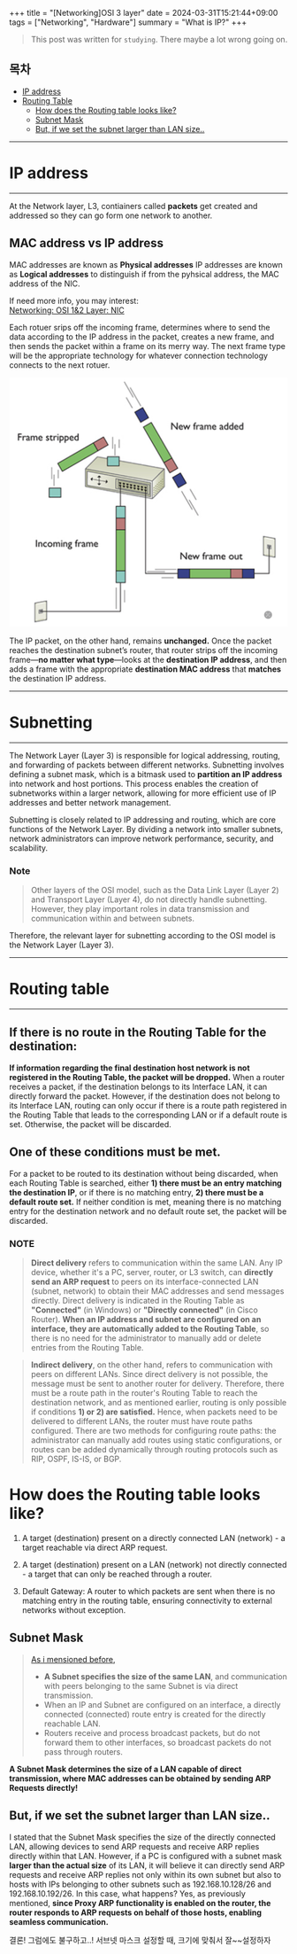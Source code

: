+++
title = "[Networking]OSI 3 layer"
date = 2024-03-31T15:21:44+09:00
tags = ["Networking", "Hardware"]
summary = "What is IP?"
+++
> This post was written for `studying`. There maybe a lot wrong going on.

## 목차
* [IP address](#ip-address)
* [Routing Table](#routing-table)
  + [How does the Routing table looks like?](#how-does-the-routing-table-looks-like)
  + [Subnet Mask](#subnet-mask)
  + [But, if we set the subnet larger than LAN size..](#but-if-we-set-the-subnet-larger-than-lan-size)

---

# IP address
---

At the Network layer, L3, contiainers called **packets** get created and addressed so they can go form one network to another.

## MAC address vs IP address

MAC addresses are known as **Physical addresses**
IP addresses are known as **Logical addresses** to distinguish if from the pyhsical address, the MAC address of the NIC.

If need more info, you may interest:  
[Networking: OSI 1&2 Layer: NIC][link1]

Each rotuer srips off the incoming frame, determines where to send the data according to the IP address in the packet, creates a new frame, and then sends the packet within a frame on its merry way. The next frame type will be the appropriate technology for whatever connection technology connects to the next rotuer. 

![router](/images/posts/router.png)

The IP packet, on the other hand, remains **unchanged.** 
Once the packet reaches the destination subnet’s router, that router strips off the incoming frame—**no matter what type**—looks at the **destination IP address**, and then adds a frame with the appropriate **destination MAC address** that **matches** the destination IP address.

---

# Subnetting
---

The Network Layer (Layer 3) is responsible for logical addressing, routing, and forwarding of packets between different networks. Subnetting involves defining a subnet mask, which is a bitmask used to **partition an IP address** into network and host portions. This process enables the creation of subnetworks within a larger network, allowing for more efficient use of IP addresses and better network management.

Subnetting is closely related to IP addressing and routing, which are core functions of the Network Layer. By dividing a network into smaller subnets, network administrators can improve network performance, security, and scalability.

### Note
> Other layers of the OSI model, such as the Data Link Layer (Layer 2) and Transport Layer (Layer 4), do not directly handle subnetting. However, they play important roles in data transmission and communication within and between subnets.

Therefore, the relevant layer for subnetting according to the OSI model is the Network Layer (Layer 3).

---

# Routing table
---

## If there is no route in the Routing Table for the destination:

**If information regarding the final destination host network is not registered in the Routing Table, the packet will be dropped.** When a router receives a packet, if the destination belongs to its Interface LAN, it can directly forward the packet. However, if the destination does not belong to its Interface LAN, routing can only occur if there is a route path registered in the Routing Table that leads to the corresponding LAN or if a default route is set. Otherwise, the packet will be discarded.

## One of these conditions must be met.

For a packet to be routed to its destination without being discarded, when each Routing Table is searched, either **1) there must be an entry matching the destination IP**, or if there is no matching entry, **2) there must be a default route set.** If neither condition is met, meaning there is no matching entry for the destination network and no default route set, the packet will be discarded.

### NOTE

> **Direct delivery** refers to communication within the same LAN. Any IP
device, whether it's a PC, server, router, or L3 switch, can **directly
send an ARP request** to peers on its interface-connected LAN (subnet,
network) to obtain their MAC addresses and send messages directly.
Direct delivery is indicated in the Routing Table as **"Connected"** (in
Windows) or **"Directly connected"** (in Cisco Router). **When an IP
address and subnet are configured on an interface, they are
automatically added to the Routing Table**, so there is no need for the
administrator to manually add or delete entries from the Routing Table.

> **Indirect delivery**, on the other hand, refers to communication with peers
on different LANs. Since direct delivery is not possible, the message
must be sent to another router for delivery. Therefore, there must be a
route path in the router's Routing Table to reach the destination
network, and as mentioned earlier, routing is only possible if
conditions **1) or 2) are satisfied.** Hence, when packets need to be
delivered to different LANs, the router must have route paths
configured. There are two methods for configuring route paths: the
administrator can manually add routes using static configurations, or
routes can be added dynamically through routing protocols such as RIP,
OSPF, IS-IS, or BGP.

# How does the Routing table looks like?

1) A target (destination) present on a directly connected LAN (network) - a target reachable via direct ARP request.

2) A target (destination) present on a LAN (network) not directly connected - a target that can only be reached through a router.

3) Default Gateway: A router to which packets are sent when there is no matching entry in the routing table, ensuring connectivity to external networks without exception.

## Subnet Mask

> [As i mensioned before,][link2]
> - **A Subnet specifies the size of the same LAN**, and communication with peers belonging to the same Subnet is via direct transmission.
>- When an IP and Subnet are configured on an interface, a directly connected (connected) route entry is created for the directly reachable LAN.
>- Routers receive and process broadcast packets, but do not forward them to other interfaces, so broadcast packets do not pass through routers.

**A Subnet Mask determines the size of a LAN capable of direct transmission, where MAC addresses can be obtained by sending ARP Requests directly!**

## But, if we set the subnet larger than LAN size..

I stated that the Subnet Mask specifies the size of the directly connected LAN, allowing devices to send ARP requests and receive ARP replies directly within that LAN. However, if a PC is configured with a subnet mask **larger than the actual size** of its LAN, it will believe it can directly send ARP requests and receive ARP replies not only within its own subnet but also to hosts with IPs belonging to other subnets such as 192.168.10.128/26 and 192.168.10.192/26. In this case, what happens? Yes, as previously mentioned, **since Proxy ARP functionality is enabled on the router, the router responds to ARP requests on behalf of those hosts, enabling seamless communication.**

결론! 그럼에도 불구하고..! 서브넷 마스크 설정할 때, 크기에 맞춰서 잘~~설정하자

[link1]:https://domicmeia.github.io/post/nicwork/
[link2]:https://domicmeia.github.io/post/lan1/
